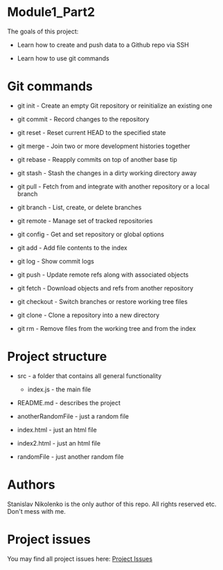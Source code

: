 # Module1_Part2

The goals of this project:

- Learn how to create and push data to a Github repo via SSH  

- Learn how to use git commands

# Git commands

  - git init -  Create an empty Git repository or reinitialize an existing one  

  - git commit - Record changes to the repository  

  - git reset - Reset current HEAD to the specified state  

  - git merge - Join two or more development histories together 

  - git rebase - Reapply commits on top of another base tip  

  - git stash - Stash the changes in a dirty working directory away  

  - git pull - Fetch from and integrate with another repository or a local branch  

  - git branch - List, create, or delete branches  

  - git remote - Manage set of tracked repositories   

  - git config - Get and set repository or global options   

  - git add - Add file contents to the index  

  - git log - Show commit logs  

  - git push - Update remote refs along with associated objects  

  - git fetch - Download objects and refs from another repository 

  - git checkout - Switch branches or restore working tree files  

  - git clone - Clone a repository into a new directory  

  - git rm - Remove files from the working tree and from the index  

# Project structure

- src  - a folder that contains all general functionality
  - index.js - the main file
  
- README.md  - describes the project

- anotherRandomFile  - just a random file

- index.html  - just an html file

- index2.html  - just an html file

- randomFile  - just another random file

# Authors

Stanislav Nikolenko is the only author of this repo. All rights reserved etc. Don't mess with me.

# Project issues

You may find all project issues here: [Project Issues](https://github.com/snikolenko-flo/module1_part2/issues) 